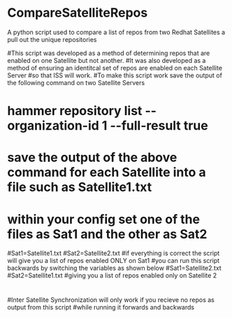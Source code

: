 # CompareSatelliteRepos
A python script used to compare a list of repos from two Redhat Satellites a pull out the unique repositories

#This script was developed as a method of determining repos that are enabled on one Satellite but not another. 
#It was also developed as a method of ensuring an identitcal set of repos are enabled on each Satellite Server 
#so that ISS will work. 
#To make this script work save the output of the following command on two Satellite Servers
#
# hammer repository list --organization-id 1 --full-result true
#
# save the output of the above command for each Satellite into a file such as Satellite1.txt
#
# within your config set one of the files as Sat1 and the other as Sat2
#Sat1=Satellite1.txt
#Sat2=Satellite2.txt
#if everything is correct the script will give you a list of repos enabled ONLY on Sat1
#you can run this script backwards by switching the variables as shown below
#Sat1=Satellite2.txt
#Sat2=Satellite1.txt
#giving you a list of repos enabled only on Satellite 2
#
#
#Inter Satellite Synchronization will only work if you recieve no repos as output from this script
#while running it forwards and backwards 
#
